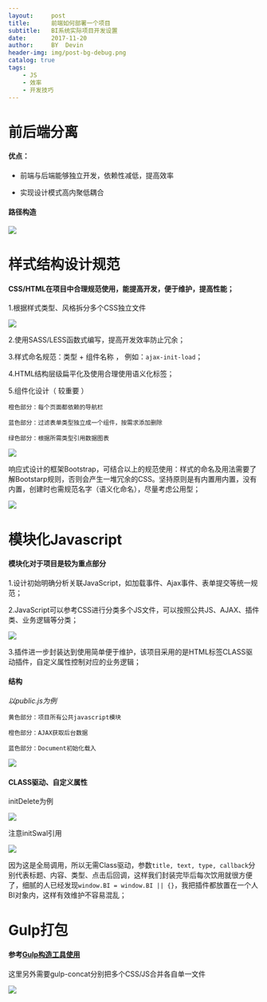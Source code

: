 ```yaml
---
layout:     post
title:      前端如何部署一个项目
subtitle:   BI系统实际项目开发设置
date:       2017-11-20
author:     BY  Devin
header-img: img/post-bg-debug.png
catalog: true
tags:
    - JS
    - 效率
    - 开发技巧
---
```


# 前后端分离

#### 优点：

- 前端与后端能够独立开发，依赖性减低，提高效率

- 实现设计模式高内聚低耦合

#### 路径构造

![](https://s3-us-west-1.amazonaws.com/images.gaatu.com/tpl/web/project-1.jpg)

# 样式结构设计规范

#### CSS/HTML在项目中合理规范使用，能提高开发，便于维护，提高性能；

1.根据样式类型、风格拆分多个CSS独立文件

![](https://s3-us-west-1.amazonaws.com/images.gaatu.com/tpl/web/project-5.jpg)

2.使用SASS/LESS函数式编写，提高开发效率防止冗余；

3.样式命名规范：类型 + 组件名称 ， 例如：`ajax-init-load`；

4.HTML结构层级扁平化及使用合理使用语义化标签；

5.组件化设计（ 较重要 ）

`橙色部分：每个页面都依赖的导航栏`

`蓝色部分：过滤表单类型独立成一个组件，按需求添加删除`

`绿色部分：根据所需类型引用数据图表`

![](https://s3-us-west-1.amazonaws.com/images.gaatu.com/tpl/web/project-7.jpg)

响应式设计的框架Bootstrap，可结合以上的规范使用：样式的命名及用法需要了解Bootstarp规则，否则会产生一堆冗余的CSS。坚持原则是有内置用内置，没有内置，创建时也需规范名字（语义化命名），尽量考虑公用型；

![](https://s3-us-west-1.amazonaws.com/images.gaatu.com/tpl/web/project-8.jpg)

# 模块化Javascript

#### 模块化对于项目是较为重点部分

1.设计初始明确分析关联JavaScript，如加载事件、Ajax事件、表单提交等统一规范；

2.JavaScript可以参考CSS进行分类多个JS文件，可以按照公共JS、AJAX、插件类、业务逻辑等分类；

![](https://s3-us-west-1.amazonaws.com/images.gaatu.com/tpl/web/project-4.jpg)

3.插件进一步封装达到使用简单便于维护，该项目采用的是HTML标签CLASS驱动插件，自定义属性控制对应的业务逻辑；

#### 结构

*以public.js为例*

`黄色部分：项目所有公共javascript模块`

`橙色部分：AJAX获取后台数据`

`蓝色部分：Document初始化载入`

![](https://s3-us-west-1.amazonaws.com/images.gaatu.com/tpl/web/project-6.jpg)

#### CLASS驱动、自定义属性

initDelete为例

![](https://s3-us-west-1.amazonaws.com/images.gaatu.com/tpl/web/project-9.jpg)

注意initSwal引用

![](https://s3-us-west-1.amazonaws.com/images.gaatu.com/tpl/web/project-2.jpg)

因为这是全局调用，所以无需Class驱动，参数`title, text, type, callback`分别代表标题、内容、类型、点击后回调，这样我们封装完毕后每次饮用就很方便了，细腻的人已经发现`window.BI = window.BI || {}`，我把插件都放置在一个人BI对象内，这样有效维护不容易混乱；

# Gulp打包 

#### 参考[Gulp构造工具使用](https://devin-huang.github.io/2017/06/12/Gulp%E6%9E%84%E9%80%A0%E5%B7%A5%E5%85%B7%E4%BD%BF%E7%94%A8/)

这里另外需要gulp-concat分别把多个CSS/JS合并各自单一文件

![](https://s3-us-west-1.amazonaws.com/images.gaatu.com/tpl/web/project-3.png)


